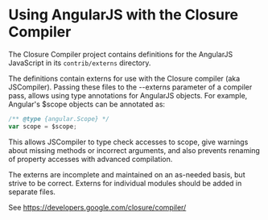 Using AngularJS with the Closure Compiler
=========================================

The Closure Compiler project contains definitions for the AngularJS JavaScript
in its `contrib/externs` directory.

The definitions contain externs for use with the Closure compiler (aka
JSCompiler). Passing these files to the --externs parameter of a compiler
pass, allows using type annotations for AngularJS objects. For example,
Angular's $scope objects can be annotated as:
```js
/** @type {angular.Scope} */
var scope = $scope;
```

This allows JSCompiler to type check accesses to scope, give warnings about
missing methods or incorrect arguments, and also prevents renaming of property
accesses with advanced compilation.

The externs are incomplete and maintained on an as-needed basis, but strive to
be correct. Externs for individual modules should be added in separate files.

See https://developers.google.com/closure/compiler/

